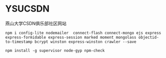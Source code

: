 # YSUCSDN

燕山大学CSDN俱乐部社区网站

`npm i config-lite nodemailer  connect-flash connect-mongo ejs express express-formidable express-session marked moment mongolass objectid-to-timestamp bcrypt winston express-winston crawler --save`  

`npm install -g supervisor node-gyp npm-check​`

